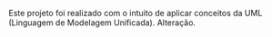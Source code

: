 Este projeto foi realizado com o intuito de aplicar conceitos da UML (Linguagem de Modelagem Unificada).
Alteração.
